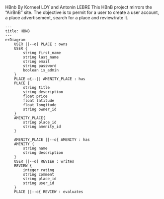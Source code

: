 HBnb
By Korneel LOY and Antonin LEBRE 
This HBnB project mirrors the “AirBnB” site. The objective is to permit for a user to create a 
user account, a place advertisement, search for a place and review/rate it.

```mermaid
---
title: HBNB
---
erDiagram
    USER ||--o{ PLACE : owns
    USER {
        string first_name
        string last_name
        string email
        string password
        boolean is_admin
    }
    PLACE o{--|| AMENITY_PLACE : has
    PLACE {
        string title
        string description
        float price
        float latitude
        float longitude
        string owner_id
    }
    AMENITY_PLACE{
        string place_id
        string amenity_id
    }

    AMENITY_PLACE ||--o{ AMENITY : has
    AMENITY {
        string name
        string description
    }
    USER ||--o{ REVIEW : writes
    REVIEW {
        integer rating
        string comment
        string place_id
        string user_id
    }
    PLACE ||--o{ REVIEW : evaluates
